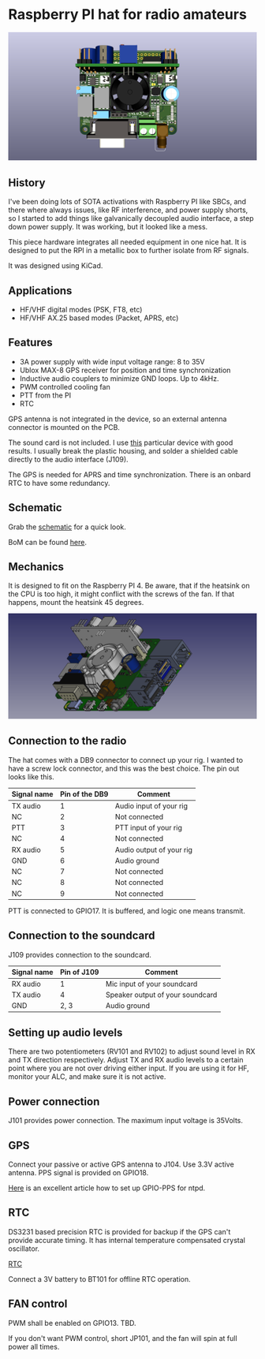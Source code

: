 # Raspberry PI hat for radio amateurs

![](https://github.com/leventelist/ham_hat/blob/master/images/HAM_Hat.png)


## History

I've been doing lots of SOTA activations with Raspberry PI like SBCs, and there
where always issues, like RF interference, and power supply shorts, so I started to
add things like galvanically decoupled audio interface, a step down power supply. It
was working, but it looked like a mess.

This piece hardware integrates all needed equipment in one nice hat. It is designed
to put the RPI in a metallic box to further isolate from RF signals.

It was designed using KiCad.


## Applications

* HF/VHF digital modes (PSK, FT8, etc)
* HF/VHF AX.25 based modes (Packet, APRS, etc)


## Features

 * 3A power supply with wide input voltage range: 8 to 35V
 * Ublox MAX-8 GPS receiver for position and time synchronization
 * Inductive audio couplers to minimize GND loops. Up to 4kHz.
 * PWM controlled cooling fan
 * PTT from the PI
 * RTC

GPS antenna is not integrated in the device, so an external antenna connector is
mounted on the PCB.

The sound card is not included. I use
[this](https://www.axagon.eu/en/produkty/ada-17) particular device with good
results. I usually break the plastic housing, and solder a shielded cable
directly to the audio interface (J109).

The GPS is needed for APRS and time synchronization. There is an onbard RTC to have some redundancy.


## Schematic

Grab the [schematic](https://github.com/leventelist/ham_hat/blob/master/doc/HAM_Hat.pdf)
for a quick look.

BoM can be found [here](https://github.com/leventelist/ham_hat/blob/master/doc/HAM_Hat_bom.csv).


## Mechanics

It is designed to fit on the Raspberry PI 4. Be aware, that if the heatsink on the CPU is too high, it might
conflict with the screws of the fan. If that happens, mount the heatsink 45 degrees.

![](https://github.com/leventelist/ham_hat/blob/master/images/hat_assembly.png)

## Connection to the radio

The hat comes with a DB9 connector to connect up your rig. I wanted to have a screw lock
connector, and this was the best choice. The pin out looks like this.

| Signal name | Pin of the DB9 | Comment                  |
|-------------|----------------|--------------------------|
| TX audio    | 1              | Audio input of your rig  |
| NC          | 2              | Not connected            |
| PTT         | 3              | PTT input of your rig    |
| NC          | 4              | Not connected            |
| RX audio    | 5              | Audio output of your rig |
| GND         | 6              | Audio ground             |
| NC          | 7              | Not connected            |
| NC          | 8              | Not connected            |
| NC          | 9              | Not connected            |

PTT is connected to GPIO17. It is buffered, and logic one means transmit.


## Connection to the soundcard

J109 provides connection to the soundcard.

| Signal name | Pin of J109            | Comment                          |
|-------------|------------------------|----------------------------------|
| RX audio    | 1                      | Mic input of your soundcard      |
| TX audio    | 4                      | Speaker output of your soundcard |
| GND         | 2, 3                   | Audio ground                     |


## Setting up audio levels

There are two potentiometers (RV101 and RV102) to adjust sound level in RX and TX direction respectively. Adjust TX and RX
audio levels to a certain point where you are not over driving either input. If you
are using it for HF, monitor your ALC, and make sure it is not active.


## Power connection

J101 provides power connection. The maximum input voltage is 35Volts.


## GPS

Connect your passive or active GPS antenna to J104. Use 3.3V active antenna. PPS signal is provided on GPIO18.

[Here](https://austinsnerdythings.com/2021/04/19/microsecond-accurate-ntp-with-a-raspberry-pi-and-pps-gps/) is an excellent article how to set up GPIO-PPS for ntpd.


## RTC

DS3231 based precision RTC is provided for backup if the GPS can't provide accurate timing. It has internal temperature compensated crystal oscillator.

[RTC](https://thepihut.com/blogs/raspberry-pi-tutorials/17209332-adding-a-real-time-clock-to-your-raspberry-pi)

Connect a 3V battery to BT101 for offline RTC operation.


## FAN control

PWM shall be enabled on GPIO13. TBD.

If you don't want PWM control, short JP101, and the fan will spin at full power all times.

